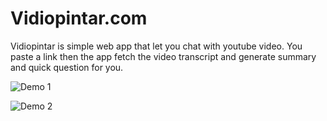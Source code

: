 # Vidiopintar.com

Vidiopintar is simple web app that let you chat with youtube video. You paste a link then the app fetch the video transcript and generate summary and quick question for you.

![Demo 1](http://res.cloudinary.com/dr15yjl8w/image/upload/v1750910596/public/gtvf4kejtuxr3fvethqe.png)

![Demo 2](http://res.cloudinary.com/dr15yjl8w/image/upload/v1750910570/public/jke8sblctm6hmqnbpfnp.png)

